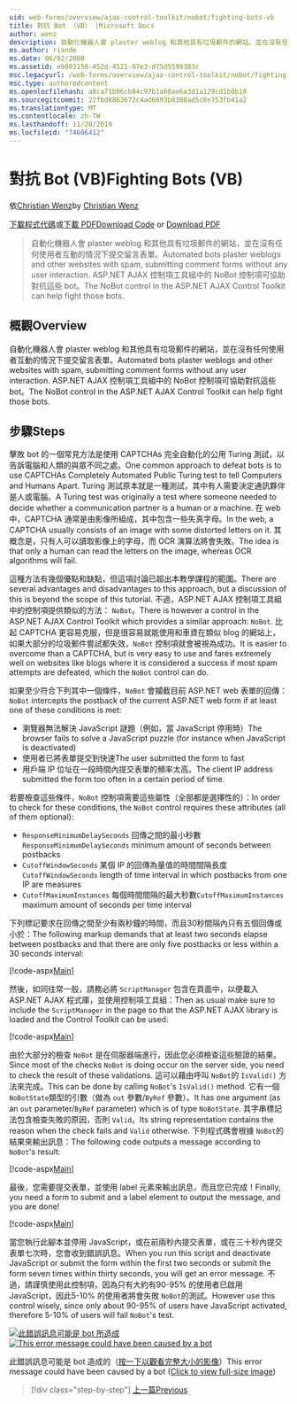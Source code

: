 ```yaml
---
uid: web-forms/overview/ajax-control-toolkit/nobot/fighting-bots-vb
title: 對抗 Bot （VB） |Microsoft Docs
author: wenz
description: 自動化機器人會 plaster weblog 和其他具有垃圾郵件的網站，並在沒有任何使用者互動的情況下提交留言表單。 ASP.NET AJAX Con 中的 NoBot 控制項 。
ms.author: riande
ms.date: 06/02/2008
ms.assetid: e9803150-452d-4521-97e3-d75d5599383c
msc.legacyurl: /web-forms/overview/ajax-control-toolkit/nobot/fighting-bots-vb
msc.type: authoredcontent
ms.openlocfilehash: a8ca71b96cb84c97b1a60ae6a3d1a129cd1b0b10
ms.sourcegitcommit: 22fbd8863672c4ad6693b8388ad5c8e753fb41a2
ms.translationtype: MT
ms.contentlocale: zh-TW
ms.lasthandoff: 11/28/2019
ms.locfileid: "74606412"
---
```

# <a name="fighting-bots-vb"></a><span data-ttu-id="0b248-104">對抗 Bot (VB)</span><span class="sxs-lookup"><span data-stu-id="0b248-104">Fighting Bots (VB)</span></span>

<span data-ttu-id="0b248-105">依[Christian Wenz](https://github.com/wenz)</span><span class="sxs-lookup"><span data-stu-id="0b248-105">by [Christian Wenz](https://github.com/wenz)</span></span>

<span data-ttu-id="0b248-106">[下載程式代碼](https://download.microsoft.com/download/9/3/f/93f8daea-bebd-4821-833b-95205389c7d0/NoBot0.vb.zip)或[下載 PDF](https://download.microsoft.com/download/b/6/a/b6ae89ee-df69-4c87-9bfb-ad1eb2b23373/nobot0VB.pdf)</span><span class="sxs-lookup"><span data-stu-id="0b248-106">[Download Code](https://download.microsoft.com/download/9/3/f/93f8daea-bebd-4821-833b-95205389c7d0/NoBot0.vb.zip) or [Download PDF](https://download.microsoft.com/download/b/6/a/b6ae89ee-df69-4c87-9bfb-ad1eb2b23373/nobot0VB.pdf)</span></span>

> <span data-ttu-id="0b248-107">自動化機器人會 plaster weblog 和其他具有垃圾郵件的網站，並在沒有任何使用者互動的情況下提交留言表單。</span><span class="sxs-lookup"><span data-stu-id="0b248-107">Automated bots plaster weblogs and other websites with spam, submitting comment forms without any user interaction.</span></span> <span data-ttu-id="0b248-108">ASP.NET AJAX 控制項工具組中的 NoBot 控制項可協助對抗這些 bot。</span><span class="sxs-lookup"><span data-stu-id="0b248-108">The NoBot control in the ASP.NET AJAX Control Toolkit can help fight those bots.</span></span>

## <a name="overview"></a><span data-ttu-id="0b248-109">概觀</span><span class="sxs-lookup"><span data-stu-id="0b248-109">Overview</span></span>

<span data-ttu-id="0b248-110">自動化機器人會 plaster weblog 和其他具有垃圾郵件的網站，並在沒有任何使用者互動的情況下提交留言表單。</span><span class="sxs-lookup"><span data-stu-id="0b248-110">Automated bots plaster weblogs and other websites with spam, submitting comment forms without any user interaction.</span></span> <span data-ttu-id="0b248-111">ASP.NET AJAX 控制項工具組中的 NoBot 控制項可協助對抗這些 bot。</span><span class="sxs-lookup"><span data-stu-id="0b248-111">The NoBot control in the ASP.NET AJAX Control Toolkit can help fight those bots.</span></span>

## <a name="steps"></a><span data-ttu-id="0b248-112">步驟</span><span class="sxs-lookup"><span data-stu-id="0b248-112">Steps</span></span>

<span data-ttu-id="0b248-113">擊敗 bot 的一個常見方法是使用 CAPTCHAs 完全自動化的公用 Turing 測試，以告訴電腦和人類的與眾不同之處。</span><span class="sxs-lookup"><span data-stu-id="0b248-113">One common approach to defeat bots is to use CAPTCHAs Completely Automated Public Turing test to tell Computers and Humans Apart.</span></span> <span data-ttu-id="0b248-114">Turing 測試原本就是一種測試，其中有人需要決定通訊夥伴是人或電腦。</span><span class="sxs-lookup"><span data-stu-id="0b248-114">A Turing test was originally a test where someone needed to decide whether a communication partner is a human or a machine.</span></span> <span data-ttu-id="0b248-115">在 web 中，CAPTCHA 通常是由影像所組成，其中包含一些失真字母。</span><span class="sxs-lookup"><span data-stu-id="0b248-115">In the web, a CAPTCHA usually consists of an image with some distorted letters on it.</span></span> <span data-ttu-id="0b248-116">其概念是，只有人可以讀取影像上的字母，而 OCR 演算法將會失敗。</span><span class="sxs-lookup"><span data-stu-id="0b248-116">The idea is that only a human can read the letters on the image, whereas OCR algorithms will fail.</span></span>

<span data-ttu-id="0b248-117">這種方法有幾個優點和缺點，但這項討論已超出本教學課程的範圍。</span><span class="sxs-lookup"><span data-stu-id="0b248-117">There are several advantages and disadvantages to this approach, but a discussion of this is beyond the scope of this tutorial.</span></span> <span data-ttu-id="0b248-118">不過，ASP.NET AJAX 控制項工具組中的控制項提供類似的方法： `NoBot`。</span><span class="sxs-lookup"><span data-stu-id="0b248-118">There is however a control in the ASP.NET AJAX Control Toolkit which provides a similar approach: `NoBot`.</span></span> <span data-ttu-id="0b248-119">比起 CAPTCHA 更容易克服，但是很容易就能使用和車資在類似 blog 的網站上，如果大部分的垃圾郵件嘗試都失效，`NoBot` 控制項就會被視為成功。</span><span class="sxs-lookup"><span data-stu-id="0b248-119">It is easier to overcome than a CAPTCHA, but is very easy to use and fares extremely well on websites like blogs where it is considered a success if most spam attempts are defeated, which the `NoBot` control can do.</span></span>

<span data-ttu-id="0b248-120">如果至少符合下列其中一個條件，`NoBot` 會攔截目前 ASP.NET web 表單的回傳：</span><span class="sxs-lookup"><span data-stu-id="0b248-120">`NoBot` intercepts the postback of the current ASP.NET web form if at least one of these conditions is met:</span></span>

- <span data-ttu-id="0b248-121">瀏覽器無法解決 JavaScript 謎題（例如，當 JavaScript 停用時）</span><span class="sxs-lookup"><span data-stu-id="0b248-121">The browser fails to solve a JavaScript puzzle (for instance when JavaScript is deactivated)</span></span>
- <span data-ttu-id="0b248-122">使用者已將表單提交到快速</span><span class="sxs-lookup"><span data-stu-id="0b248-122">The user submitted the form to fast</span></span>
- <span data-ttu-id="0b248-123">用戶端 IP 位址在一段時間內提交表單的頻率太高。</span><span class="sxs-lookup"><span data-stu-id="0b248-123">The client IP address submitted the form too often in a certain period of time.</span></span>

<span data-ttu-id="0b248-124">若要檢查這些條件，`NoBot` 控制項需要這些屬性（全部都是選擇性的）：</span><span class="sxs-lookup"><span data-stu-id="0b248-124">In order to check for these conditions, the `NoBot` control requires these attributes (all of them optional):</span></span>

- <span data-ttu-id="0b248-125">`ResponseMinimumDelaySeconds` 回傳之間的最小秒數</span><span class="sxs-lookup"><span data-stu-id="0b248-125">`ResponseMinimumDelaySeconds` minimum amount of seconds between postbacks</span></span>
- <span data-ttu-id="0b248-126">`CutoffWindowSeconds` 某個 IP 的回傳為量值的時間間隔長度</span><span class="sxs-lookup"><span data-stu-id="0b248-126">`CutoffWindowSeconds` length of time interval in which postbacks from one IP are measures</span></span>
- <span data-ttu-id="0b248-127">`CutoffMaximumInstances` 每個時間間隔的最大秒數</span><span class="sxs-lookup"><span data-stu-id="0b248-127">`CutoffMaximumInstances` maximum amount of seconds per time interval</span></span>

<span data-ttu-id="0b248-128">下列標記要求在回傳之間至少有兩秒鐘的時間，而且30秒間隔內只有五個回傳或小於：</span><span class="sxs-lookup"><span data-stu-id="0b248-128">The following markup demands that at least two seconds elapse between postbacks and that there are only five postbacks or less within a 30 seconds interval:</span></span>

[!code-aspx[Main](fighting-bots-vb/samples/sample1.aspx)]

<span data-ttu-id="0b248-129">然後，如同往常一般，請務必將 `ScriptManager` 包含在頁面中，以便載入 ASP.NET AJAX 程式庫，並使用控制項工具組：</span><span class="sxs-lookup"><span data-stu-id="0b248-129">Then as usual make sure to include the `ScriptManager` in the page so that the ASP.NET AJAX library is loaded and the Control Toolkit can be used:</span></span>

[!code-aspx[Main](fighting-bots-vb/samples/sample2.aspx)]

<span data-ttu-id="0b248-130">由於大部分的檢查 `NoBot` 是在伺服器端進行，因此您必須檢查這些驗證的結果。</span><span class="sxs-lookup"><span data-stu-id="0b248-130">Since most of the checks `NoBot` is doing occur on the server side, you need to check the result of these validations.</span></span> <span data-ttu-id="0b248-131">這可以藉由呼叫 `NoBot`的 `IsValid()` 方法來完成。</span><span class="sxs-lookup"><span data-stu-id="0b248-131">This can be done by calling `NoBot`'s `IsValid()` method.</span></span> <span data-ttu-id="0b248-132">它有一個 `NoBotState`類型的引數（做為 `out` 參數/`ByRef` 參數）。</span><span class="sxs-lookup"><span data-stu-id="0b248-132">It has one argument (as an `out` parameter/`ByRef` parameter) which is of type `NoBotState`.</span></span> <span data-ttu-id="0b248-133">其字串標記法包含檢查失敗的原因，否則 `Valid`。</span><span class="sxs-lookup"><span data-stu-id="0b248-133">Its string representation contains the reason when the check fails and `Valid` otherwise.</span></span> <span data-ttu-id="0b248-134">下列程式碼會根據 `NoBot`的結果來輸出訊息：</span><span class="sxs-lookup"><span data-stu-id="0b248-134">The following code outputs a message according to `NoBot`'s result:</span></span>

[!code-aspx[Main](fighting-bots-vb/samples/sample3.aspx)]

<span data-ttu-id="0b248-135">最後，您需要提交表單，並使用 label 元素來輸出訊息，而且您已完成！</span><span class="sxs-lookup"><span data-stu-id="0b248-135">Finally, you need a form to submit and a label element to output the message, and you are done!</span></span>

[!code-aspx[Main](fighting-bots-vb/samples/sample4.aspx)]

<span data-ttu-id="0b248-136">當您執行此腳本並停用 JavaScript，或在前兩秒內提交表單，或在三十秒內提交表單七次時，您會收到錯誤訊息。</span><span class="sxs-lookup"><span data-stu-id="0b248-136">When you run this script and deactivate JavaScript or submit the form within the first two seconds or submit the form seven times within thirty seconds, you will get an error message.</span></span> <span data-ttu-id="0b248-137">不過，請謹慎使用此控制項，因為只有大約有90-95% 的使用者已啟用 JavaScript，因此5-10% 的使用者將會失敗 `NoBot`的測試。</span><span class="sxs-lookup"><span data-stu-id="0b248-137">However use this control wisely, since only about 90-95% of users have JavaScript activated, therefore 5-10% of users will fail `NoBot`'s test.</span></span>

<span data-ttu-id="0b248-138">[![此錯誤訊息可能是 bot 所造成](fighting-bots-vb/_static/image2.png)](fighting-bots-vb/_static/image1.png)</span><span class="sxs-lookup"><span data-stu-id="0b248-138">[![This error message could have been caused by a bot](fighting-bots-vb/_static/image2.png)](fighting-bots-vb/_static/image1.png)</span></span>

<span data-ttu-id="0b248-139">此錯誤訊息可能是 bot 造成的（[按一下以觀看完整大小的影像](fighting-bots-vb/_static/image3.png)）</span><span class="sxs-lookup"><span data-stu-id="0b248-139">This error message could have been caused by a bot ([Click to view full-size image](fighting-bots-vb/_static/image3.png))</span></span>

> [!div class="step-by-step"]
> [<span data-ttu-id="0b248-140">上一篇</span><span class="sxs-lookup"><span data-stu-id="0b248-140">Previous</span></span>](fighting-bots-cs.md)
